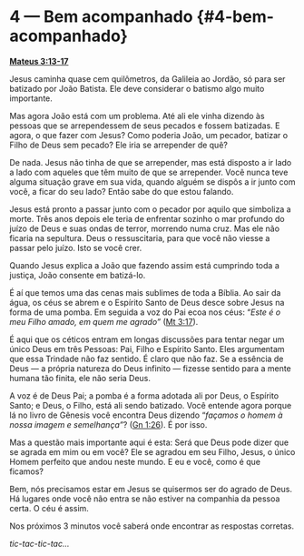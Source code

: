# 4 — Bem acompanhado {#4-bem-acompanhado}

[**Mateus 3:13-17**](http://bibliaonline.com.br/acf/mt/3/13-17)

Jesus caminha quase cem quilômetros, da Galileia ao Jordão, só para ser batizado por João Batista. Ele deve considerar o batismo algo muito importante.

Mas agora João está com um problema. Até ali ele vinha dizendo às pessoas que se arrependessem de seus pecados e fossem batizadas. E agora, o que fazer com Jesus? Como poderia João, um pecador, batizar o Filho de Deus sem pecado? Ele iria se arrepender de quê?

De nada. Jesus não tinha de que se arrepender, mas está disposto a ir lado a lado com aqueles que têm muito de que se arrepender. Você nunca teve alguma situação grave em sua vida, quando alguém se dispôs a ir junto com você, a ficar do seu lado? Então sabe do que estou falando.

Jesus está pronto a passar junto com o pecador por aquilo que simboliza a morte. Três anos depois ele teria de enfrentar sozinho o mar profundo do juízo de Deus e suas ondas de terror, morrendo numa cruz. Mas ele não ficaria na sepultura. Deus o ressuscitaria, para que você não viesse a passar pelo juízo. Isto se você crer.

Quando Jesus explica a João que fazendo assim está cumprindo toda a justiça, João consente em batizá-lo.

É aí que temos uma das cenas mais sublimes de toda a Bíblia. Ao sair da água, os céus se abrem e o Espírito Santo de Deus desce sobre Jesus na forma de uma pomba. Em seguida a voz do Pai ecoa nos céus: “_Este é o meu Filho amado, em quem me agrado”_ ([Mt 3:17](http://bibliaonline.com.br/acf/mt/3/17)).

É aqui que os céticos entram em longas discussões para tentar negar um único Deus em três Pessoas: Pai, Filho e Espírito Santo. Eles argumentam que essa Trindade não faz sentido. É claro que não faz. Se a essência de Deus — a própria natureza do Deus infinito — fizesse sentido para a mente humana tão finita, ele não seria Deus.

A voz é de Deus Pai; a pomba é a forma adotada ali por Deus, o Espírito Santo; e Deus, o Filho, está ali sendo batizado. Você entende agora porque lá no livro de Gênesis você encontra Deus dizendo “_façamos o homem à nossa imagem e semelhança”_? ([Gn 1:26](http://bibliaonline.com.br/acf/gn/1/26)). É por isso.

Mas a questão mais importante aqui é esta: Será que Deus pode dizer que se agrada em mim ou em você? Ele se agradou em seu Filho, Jesus, o único Homem perfeito que andou neste mundo. E eu e você, como é que ficamos?

Bem, nós precisamos estar em Jesus se quisermos ser do agrado de Deus. Há lugares onde você não entra se não estiver na companhia da pessoa certa. O céu é assim.

Nos próximos 3 minutos você saberá onde encontrar as respostas corretas.

_tic-tac-tic-tac..._